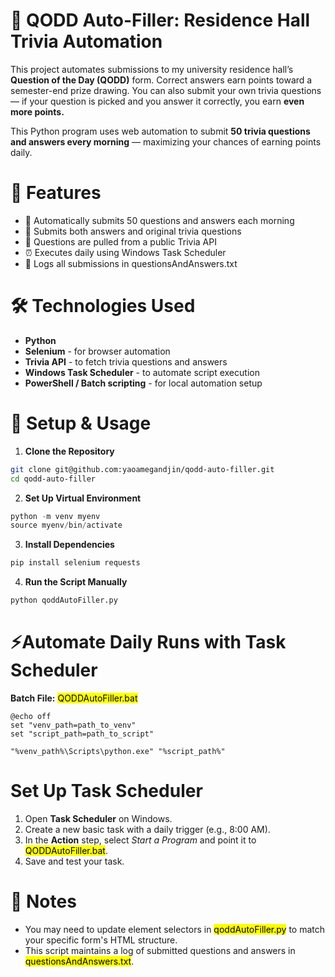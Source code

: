 # 🎯 QODD Auto-Filler: Residence Hall Trivia Automation
This project automates submissions to my university residence hall’s **Question of the Day (QODD)** form. Correct answers earn points toward a semester-end prize drawing. You can also submit your own trivia questions — if your question is picked and you answer it correctly, you earn **even more points.**

This Python program uses web automation to submit **50 trivia questions and answers every morning** — maximizing your chances of earning points daily.

# 🚀 Features
- 🔁 Automatically submits 50 questions and answers each morning
- 📩 Submits both answers and original trivia questions
- 🧠 Questions are pulled from a public Trivia API
- ⏰ Executes daily using Windows Task Scheduler
- 📄 Logs all submissions in questionsAndAnswers.txt

# 🛠️ Technologies Used
- **Python**
- **Selenium** - for browser automation
- **Trivia API** - to fetch trivia questions and answers
- **Windows Task Scheduler** - to automate script execution
- **PowerShell / Batch scripting** - for local automation setup

# 🧪 Setup & Usage
1. **Clone the Repository**
```bash
git clone git@github.com:yaoamegandjin/qodd-auto-filler.git
cd qodd-auto-filler
```
2. **Set Up Virtual Environment**
```powershell
python -m venv myenv
source myenv/bin/activate
```
3. **Install Dependencies**
```bash
pip install selenium requests
```

4. **Run the Script Manually**
```bash
python qoddAutoFiller.py
```

# ⚡Automate Daily Runs with Task Scheduler
**Batch File:** <mark>QODDAutoFiller.bat<mark>
```batch
@echo off
set "venv_path=path_to_venv"
set "script_path=path_to_script"

"%venv_path%\Scripts\python.exe" "%script_path%"
```

# Set Up Task Scheduler

1. Open **Task Scheduler** on Windows.
2. Create a new basic task with a daily trigger (e.g., 8:00 AM).
3. In the **Action** step, select *Start a Program* and point it to <mark>QODDAutoFiller.bat</mark>.
4. Save and test your task.

# 📌 Notes
- You may need to update element selectors in <mark>qoddAutoFiller.py</mark> to match your specific form's HTML structure.
- This script maintains a log of submitted questions and answers in <mark>questionsAndAnswers.txt</mark>.




